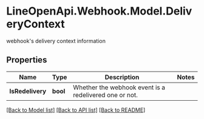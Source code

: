 # LineOpenApi.Webhook.Model.DeliveryContext
webhook's delivery context information

## Properties

Name | Type | Description | Notes
------------ | ------------- | ------------- | -------------
**IsRedelivery** | **bool** | Whether the webhook event is a redelivered one or not. | 

[[Back to Model list]](../README.md#documentation-for-models) [[Back to API list]](../README.md#documentation-for-api-endpoints) [[Back to README]](../README.md)

